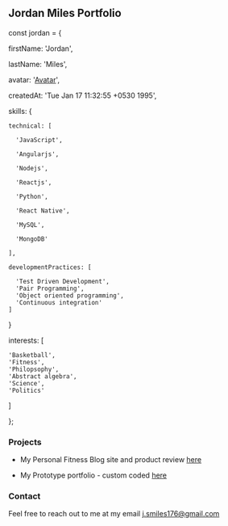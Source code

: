 ## Jordan Miles Portfolio

const jordan = {  

 
  firstName: 'Jordan',  
  
  lastName: 'Miles',  
  
  avatar: '[Avatar](https://avatars0.githubusercontent.com/u/23345213?s=400&u=4b04e2c80b935ee714ae5a54994050717d61e2bb&v=4)',  
  
  createdAt: 'Tue Jan 17 11:32:55 +0530 1995',  
  
  skills: {  
  
    technical: [  
    
      'JavaScript',  
      
      'Angularjs',  
      
      'Nodejs',  
      
      'Reactjs',  
      
      'Python',  
      
      'React Native',  
      
      'MySQL',  
      
      'MongoDB'  
      
    ],  
    
    developmentPractices: [  
    
      'Test Driven Development',
      'Pair Programming',
      'Object oriented programming',
      'Continuous integration'
    ]  
    
  }  
  
  interests: [
  
    'Basketball',
    'Fitness',
    'Philopsophy',
    'Abstract algebra',
    'Science',
    'Politics'
  ]  
  
};

### Projects

* My Personal Fitness Blog site and product review [here](https://jordansgymlocker.com)  

* My Prototype portfolio - custom coded [here](https://codepen.io/NeutralDread/full/GMdaWb) 

### Contact
Feel free to reach out to me at my email [j.smiles176@gmail.com](j.smiles176@gmail.com)

